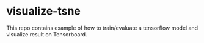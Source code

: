 # visualize-tsne
This repo contains example of how to train/evaluate a tensorflow model and visualize result on Tensorboard.
